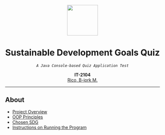 <p align = "center" dir = "auto">
<img src = "![output-onlinepngtools](https://github.com/user-attachments/assets/25c8d45c-52d1-471a-9190-404fb37701ff)" width = "100" style="max-width: 100%;">
</p>

<h1 align = "center" tabindex="-1" class="heading element" dir="auto">Sustainable Development Goals Quiz</h1>
<p align = "center" dir= "auto">
<em>
<code>A Java Console-based Quiz Application Test</code>
</em>
</p>
<p align = "center" dir="auto">
  <b>IT-2104</b>
  <br>
  <a href="https://github.com/Zomoi">
  Rico, B-jork M.
  </a>
</p>
<hr></hr>
<h2>About</h2>
<ul dir="auto">
  <li>
    <a href="#-project-overview">Project Overview</a>
  </li>
  <li>
    <a href="#-OOP-principles">OOP Principles</a>
  </li>
  <li>
    <a href="#-SDG">Chosen SDG</a>
  </li>  
  <li>
    <a href="#-instructions">Instructions on Running the Program</a>
  </li>
</ul>
